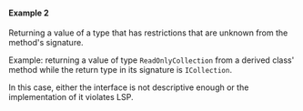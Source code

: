 ﻿#### Example 2 

Returning a value of a type that has restrictions that are unknown from the method's signature. 

Example: returning a value of type `ReadOnlyCollection` from a derived class' method while
the return type in its signature is `ICollection`.

In this case, either the interface is not descriptive enough or the implementation of it violates LSP.